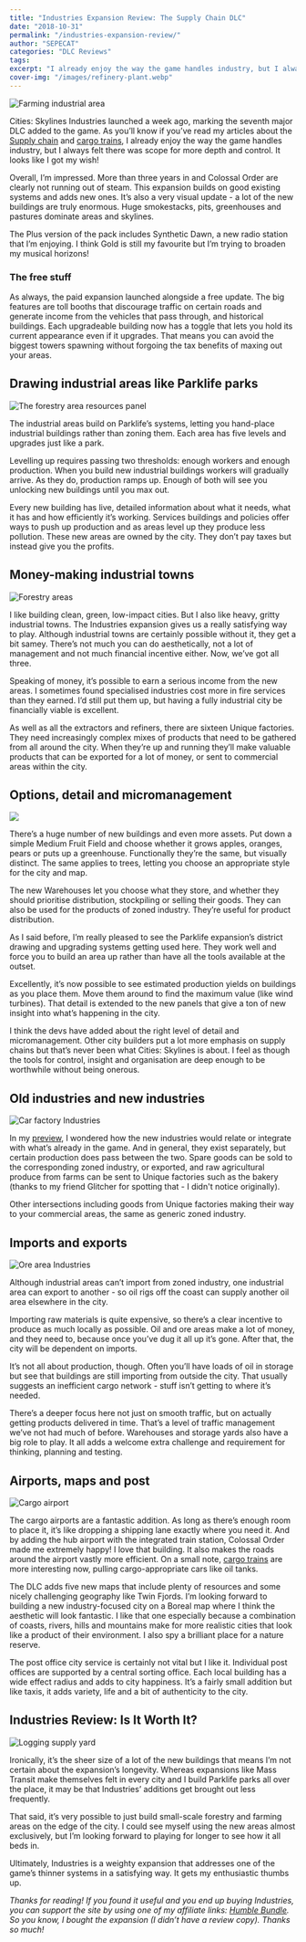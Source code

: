 ```yaml
---
title: "Industries Expansion Review: The Supply Chain DLC"
date: "2018-10-31"
permalink: "/industries-expansion-review/"
author: "SEPECAT"
categories: "DLC Reviews"
tags:
excerpt: "I already enjoy the way the game handles industry, but I always felt there was scope for more depth and control. It looks like I got my wish!" 
cover-img: "/images/refinery-plant.webp"
---
```


![Farming industrial area](/images/farming-area-view.webp)

Cities: Skylines Industries launched a week ago, marking the seventh major DLC added to the game. As you’ll know if you’ve read my articles about the [Supply chain](/supply-chain-specialised-industry/) and [cargo trains](/guide-efficient-city-cargo-trains/), I already enjoy the way the game handles industry, but I always felt there was scope for more depth and control. It looks like I got my wish!

Overall, I’m impressed. More than three years in and Colossal Order are clearly not running out of steam. This expansion builds on good existing systems and adds new ones. It’s also a very visual update - a lot of the new buildings are truly enormous. Huge smokestacks, pits, greenhouses and pastures dominate areas and skylines.

The Plus version of the pack includes Synthetic Dawn, a new radio station that I’m enjoying. I think Gold is still my favourite but I’m trying to broaden my musical horizons!

### The free stuff

As always, the paid expansion launched alongside a free update. The big features are toll booths that discourage traffic on certain roads and generate income from the vehicles that pass through, and historical buildings. Each upgradeable building now has a toggle that lets you hold its current appearance even if it upgrades. That means you can avoid the biggest towers spawning without forgoing the tax benefits of maxing out your areas.

## Drawing industrial areas like Parklife parks

![The forestry area resources panel](/images/forestry-area-resources-panel.webp)

The industrial areas build on Parklife’s systems, letting you hand-place industrial buildings rather than zoning them. Each area has five levels and upgrades just like a park.

Levelling up requires passing two thresholds: enough workers and enough production. When you build new industrial buildings workers will gradually arrive. As they do, production ramps up. Enough of both will see you unlocking new buildings until you max out.

Every new building has live, detailed information about what it needs, what it has and how efficiently it’s working. Services buildings and policies offer ways to push up production and as areas level up they produce less pollution. These new areas are owned by the city. They don’t pay taxes but instead give you the profits.

## Money-making industrial towns

![Forestry areas](/images/forestry-area-view-2.webp)

I like building clean, green, low-impact cities. But I also like heavy, gritty industrial towns. The Industries expansion gives us a really satisfying way to play. Although industrial towns are certainly possible without it, they get a bit samey. There’s not much you can do aesthetically, not a lot of management and not much financial incentive either. Now, we’ve got all three.

Speaking of money, it’s possible to earn a serious income from the new areas. I sometimes found specialised industries cost more in fire services than they earned. I’d still put them up, but having a fully industrial city be financially viable is excellent.

As well as all the extractors and refiners, there are sixteen Unique factories. They need increasingly complex mixes of products that need to be gathered from all around the city. When they’re up and running they’ll make valuable products that can be exported for a lot of money, or sent to commercial areas within the city.

## Options, detail and micromanagement

![](/images/milking-parlour-admin.webp)

There’s a huge number of new buildings and even more assets. Put down a simple Medium Fruit Field and choose whether it grows apples, oranges, pears or puts up a greenhouse. Functionally they’re the same, but visually distinct. The same applies to trees, letting you choose an appropriate style for the city and map.

The new Warehouses let you choose what they store, and whether they should prioritise distribution, stockpiling or selling their goods. They can also be used for the products of zoned industry. They’re useful for product distribution.

As I said before, I’m really pleased to see the Parklife expansion’s district drawing and upgrading systems getting used here. They work well and force you to build an area up rather than have all the tools available at the outset.

Excellently, it’s now possible to see estimated production yields on buildings as you place them. Move them around to find the maximum value (like wind turbines). That detail is extended to the new panels that give a ton of new insight into what’s happening in the city.

I think the devs have added about the right level of detail and micromanagement. Other city builders put a lot more emphasis on supply chains but that’s never been what Cities: Skylines is about. I feel as though the tools for control, insight and organisation are deep enough to be worthwhile without being onerous.

## Old industries and new industries

![Car factory Industries](/images/car-factory.webp)

In my [preview](/industries-expansion-preview/), I wondered how the new industries would relate or integrate with what’s already in the game. And in general, they exist separately, but certain production does pass between the two. Spare goods can be sold to the corresponding zoned industry, or exported, and raw agricultural produce from farms can be sent to Unique factories such as the bakery (thanks to my friend Glitcher for spotting that - I didn't notice originally).

Other intersections including goods from Unique factories making their way to your commercial areas, the same as generic zoned industry.

## Imports and exports

![Ore area Industries](/images/ore-area-view-1.webp)

Although industrial areas can’t import from zoned industry, one industrial area can export to another - so oil rigs off the coast can supply another oil area elsewhere in the city.

Importing raw materials is quite expensive, so there’s a clear incentive to produce as much locally as possible. Oil and ore areas make a lot of money, and they need to, because once you’ve dug it all up it’s gone. After that, the city will be dependent on imports.

It’s not all about production, though. Often you’ll have loads of oil in storage but see that buildings are still importing from outside the city. That usually suggests an inefficient cargo network - stuff isn’t getting to where it’s needed.

There’s a deeper focus here not just on smooth traffic, but on actually getting products delivered in time. That’s a level of traffic management we’ve not had much of before. Warehouses and storage yards also have a big role to play. It all adds a welcome extra challenge and requirement for thinking, planning and testing.

## Airports, maps and post

![Cargo airport](/images/cargo-airport-1.webp)

The cargo airports are a fantastic addition. As long as there’s enough room to place it, it’s like dropping a shipping lane exactly where you need it. And by adding the hub airport with the integrated train station, Colossal Order made me extremely happy! I love that building. It also makes the roads around the airport vastly more efficient. On a small note, [cargo trains](/guide-efficient-city-cargo-trains/) are more interesting now, pulling cargo-appropriate cars like oil tanks.

The DLC adds five new maps that include plenty of resources and some nicely challenging geography like Twin Fjords. I’m looking forward to building a new industry-focused city on a Boreal map where I think the aesthetic will look fantastic. I like that one especially because a combination of coasts, rivers, hills and mountains make for more realistic cities that look like a product of their environment. I also spy a brilliant place for a nature reserve.

The post office city service is certainly not vital but I like it. Individual post offices are supported by a central sorting office. Each local building has a wide effect radius and adds to city happiness. It’s a fairly small addition but like taxis, it adds variety, life and a bit of authenticity to the city.

## Industries Review: Is It Worth It?

![Logging supply yard](/images/logs-supply-yard.webp)

Ironically, it’s the sheer size of a lot of the new buildings that means I’m not certain about the expansion’s longevity. Whereas expansions like Mass Transit make themselves felt in every city and I build Parklife parks all over the place, it may be that Industries’ additions get brought out less frequently.

That said, it’s very possible to just build small-scale forestry and farming areas on the edge of the city. I could see myself using the new areas almost exclusively, but I’m looking forward to playing for longer to see how it all beds in.

Ultimately, Industries is a weighty expansion that addresses one of the game’s thinner systems in a satisfying way. It gets my enthusiastic thumbs up.

*Thanks for reading! If you found it useful and you end up buying Industries, you can support the site by using one of my affiliate links: [Humble Bundle](https://www.humblebundle.com/store/cities-skylines-industries?partner=twcb&charity=136345). So you know, I bought the expansion (I didn’t have a review copy). Thanks so much!*